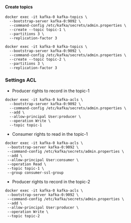 #### Create topics


```
docker exec -it kafka-0 kafka-topics \
  --bootstrap-server kafka-0:9092 \
  --command-config /etc/kafka/secrets/admin.properties \
  --create --topic topic-1 \
  --partitions 3 \
  --replication-factor 3
```

```
docker exec -it kafka-0 kafka-topics \
  --bootstrap-server kafka-0:9092 \
  --command-config /etc/kafka/secrets/admin.properties \
  --create --topic topic-2 \
  --partitions 3 \
  --replication-factor 3
```

### Settings ACL
 - Producer rights to record in the topic-1

```
docker exec -it kafka-0 kafka-acls \
  --bootstrap-server kafka-0:9092 \
  --command-config /etc/kafka/secrets/admin.properties \
  --add \
  --allow-principal User:producer \
  --operation Write \
  --topic topic-1
```

 - Consumer rights to read in the topic-1

 ```
 docker exec -it kafka-0 kafka-acls \
  --bootstrap-server kafka-0:9092 \
  --command-config /etc/kafka/secrets/admin.properties \
  --add \
  --allow-principal User:consumer \
  --operation Read \
  --topic topic-1 \
  --group consumer-ssl-group
```


 - Producer rights to record in the topic-2
 ```
docker exec -it kafka-0 kafka-acls \
  --bootstrap-server kafka-0:9092 \
  --command-config /etc/kafka/secrets/admin.properties \
  --add \
  --allow-principal User:producer \
  --operation Write \
  --topic topic-2
```


